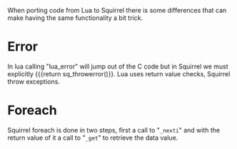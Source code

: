 When porting code from Lua to Squirrel there is some differences that can make having the same functionality a bit trick.

# Error #
In lua calling "lua\_error" will jump out of the C code but in Squirrel we must explicitly {{{return sq\_throwerror()}}.
Lua uses return value checks, Squirrel throw exceptions.

# Foreach #
Squirrel foreach is done in two steps, first a call to "`_nexti`" and with the return value of it a call to "`_get`" to retrieve the data value.
